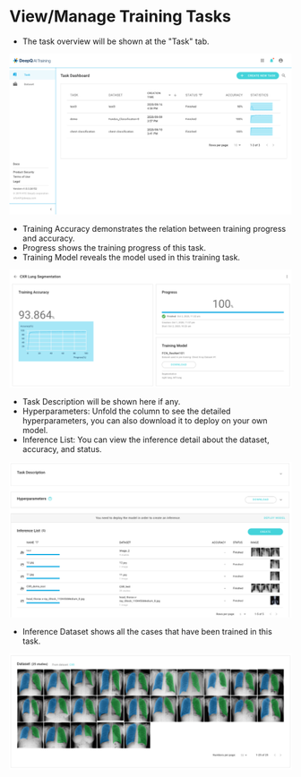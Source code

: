 # View/Manage Training Tasks

* The task overview will be shown at the "Task" tab. 

![](../.gitbook/assets/training-overview.png)

* Training Accuracy demonstrates the relation between training progress and accuracy. 
* Progress shows the training progress of this task. 
* Training Model reveals the model used in this training task. 

![](../.gitbook/assets/training-accuracy.png)

* Task Description will be shown here if any. 
* Hyperparameters: Unfold the column to see the detailed hyperparameters, you can also download it to deploy on your own model. 
* Inference List: You can view the inference detail about the dataset, accuracy, and status. 

![](../.gitbook/assets/taks-description.png)

* Inference Dataset shows all the cases that have been trained in this task. 

![](../.gitbook/assets/inference-dataset.png)





